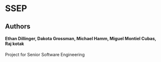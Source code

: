 # SSEP
## Authors
#### Ethan Dillinger, Dakota Grossman, Michael Hamm, Miguel Montiel Cubas, Raj kotak

Project for Senior Software Engineering

